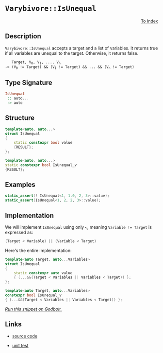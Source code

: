 <!-- Copyright 2024 Feng Mofan
SPDX-License-Identifier: Apache-2.0 -->

# `Varybivore::IsUnequal`

<p style='text-align: right;'><a href="../../../facilities/metafunctions.md#varybivore-is-unequal">To Index</a></p>

## Description

`Varybivore::IsUnequal` accepts a target and a list of variables.
It returns true if all variables are unequal to the target.
Otherwise, it returns false.

<pre><code>   Target, V<sub>0</sub>, V<sub>1</sub>, ..., V<sub>n</sub>
-> (V<sub>0</sub> != Target) && (V<sub>1</sub> != Target) && ... && (V<sub>n</sub> != Target)</code></pre>

## Type Signature

```Haskell
IsUnequal
 :: auto...
 -> auto
```

## Structure

```C++
template<auto, auto...>
struct IsUnequal
{
    static constexpr bool value
    {RESULT};
};

template<auto, auto...>
static constexpr bool IsUnequal_v
{RESULT};
```

## Examples

```C++
static_assert(! IsUnequal<1, 1.0, 2, 3>::value);
static_assert(IsUnequal<1, 2, 2, 3>::value);
```

## Implementation

We will implement `IsUnequal` using only `<`, meaning <code>Variable != Target</code> is expressed as:

```C++
(Target < Variable) || (Variable < Target)
```

Here's the entire implementation:

```C++
template<auto Target, auto...Variables>
struct IsUnequal
{
    static constexpr auto value
    { (...&&(Target < Variables || Variables < Target)) };
};

template<auto Target, auto...Variables>
constexpr bool IsUnequal_v
{ (...&&(Target < Variables || Variables < Target)) };
```

[*Run this snippet on Godbolt.*](https://godbolt.org/#z:OYLghAFBqd5QCxAYwPYBMCmBRdBLAF1QCcAaPECAMzwBtMA7AQwFtMQByARg9KtQYEAysib0QXACx8BBAKoBnTAAUAHpwAMvAFYTStJg1DIApACYAQuYukl9ZATwDKjdAGFUtAK4sGIAKz%2BpK4AMngMmAByPgBGmMQSGqQADqgKhE4MHt6%2BAUGp6Y4CYRHRLHEJXEl2mA6ZQgRMxATZPn6Btpj2RQwNTQQlUbHxibaNza25HQrjA%2BFD5SNVAJS2qF7EyOwcBJgsyQa7JgDMbkxeRADUACpNwJgEpJfnRAB07wBqTXhMMfQKJ2wJg0AEEZsQvA5LgBJBRyCIARy8YmBIJMAHYrKDLjjLjMmI5kJc0AwZphVMliM8LqhLgA3MReTCo3GXDEWS4Qd6vcwANj5EFuxHuBDZp0uX2IPz%2BmAUbPRbgxbgl31%2B/zFyqFIuWy3lABETli0eiDccjajdvtDszTi9aVqHk87dzJdL/oDUSSyRSqTFUJ4YXDEcjaAB9Omo9mc7l8gUO0UnZWutWy%2BWKhUqqUpuWJm53B46/WGyOggD0ACpK1Xq6XURXK9dsEJrlXa2Xqx3y220aD8YTQ0wFEpmhAwGBA/DMEiUacuE8uK8kpczE9joCQCAGd5MMti73Gv3B8OCBBYZPp7RE3Pl08V5c18dsBut0zd2aOKtaJx/Lw/BwtKQqCcIqljWHi6ybJgbJmMcPCkAQmgfqsADWARmK86JmJIAAc2H%2BBoACc/hmBovLYcc%2BicJIvAsIkSR/gBQEcLwCggEkCH/h%2BpBwLAMCICA6wEMkFzkJQaD7HQ8SRKw2yqNhvIALS8pIlzAMgRJSK8Zi8Jg%2BBEFK6B6PwggiGI7BSDIgiKCo6icaQuhzgA7sQTDJJwPCft%2Bv6IYBnAAPIXMJoqoFQlxyYpymqeplyaWYnIeBJ9BUuYsHLLwHFaKsEBIOJySSWQFAQLl%2BUgMAUgrjQtC7MQrEQDEPkxOETQAJ7ubwjXMMQzV%2BTE2i1BxcHiWwgh%2BQwtCtXZWAxF4wBnLQtCsdwvBYCwhjAOIk14MQ/V4HSso%2BeStQXNscHhLsX52bQeAxC5XUeFgPkEFKtFLaQe3EH6Sh6nsa1XUYiGrFQBjAAoHx4Jgjl%2BckjBtZZwiiOIFnGfIShqD5Dn6GtKDWNY%2BjXaxkCrKgyQ9ItCkzOgJx6qYoGWCRvCoO9Bn7YTnTdJkLgMO4nhtHooTzGUFR6AUGQCJMfhziLPSDILSxsztAh9BMPO5HONR1Irswy8MlRjP04t6PizTa4slSrAoEFbBInkcD%2BpAMQznBhfJSkqWpGmSFpnK4IQJDQal6UA6sCCYEwWAJBAKEgJIxyvARxzopIGiSFhvIaBo/i8gRlEcNRpC0bBry8lwZEEdhJf%2BJIXD%2BPHvL2z5TEsWx8EA9xfHZQJgUiYVxVJdJbCcE0LB0uiClMMSBhGDFBGvAuAG6b7BlGbIpmI9IyPWWjdm6CuzmuW1Nt2w7vkcAFQkXJcIXPMQw%2Bj%2BPyCT8A0%2Bz4u8WoIl8T%2B2YaUt5xWU5e/PKSVRJFUASVIeI8FIPzWlwAiVQ%2BB0GqrVeqdkOotVhmgrqPU%2BoOFhkNRgBBRrjR8lNGac0FqwxWr9bYAF8DbTqHtRa89VBHV2LDM6XQfJXRui1e6ND0rPVhu9T6mBvqrSMH9UAf8%2BDA1BuDSG0M/xwWRqvcy69ZCb1sgBHemN/o0ysJYPGMQCaR0AiTTIZMKZU30dYemgEmZ4CwCY82XQFZ%2BAgK4A2c5%2BalB1sLNIossgqwlikAJ0sBZ%2BLVq4jWvRZhePljEpWcxfGm0NnE4JaT%2BgmyFlwc2ltzKH28nZJi19b5jwnmtZ%2Bc9vZ6T9ilXJgc/7B1DuHSgNs84FxnsndENd0TomOCnSQyk5zH0brYZuGUuI8X4oJIKIDe5SRkoPG%2BkUWAKDpESOksDXjWhmDpWpS85wqIRmouGmj0YgAonvNyS1Cn12Kf5LuwVQpD1WeszZ2zdmiggAlIBn8UrHB/pM/%2BKAwHAJ7mCkYGzkjJHDLA0MXyBwrPXog%2BIyCGpNS6hgzF3Ver9Twe/YahCxoTVoZgaas0xAUNelQiR/DSB0J2owg6LDkDHXYYIThl1rq3Wanwx6gjXrCLSKIn6EjwhSMyjIpgIMwYQyhjDV6xyzISHUVZVGWidCXN0cYHGhjuHOLMaTTgpYKbY1phYOxjN4jM0NerHonNuY5BCT4hYOTQmFEyPEqWmRsly3tfUdJzrDbRJ6Ekv1usjYtAyWrLWETUm5LWBsK2iaLpHwbk7V5Kk1kbPpJ8gkspvk%2B30v7Bpv9MrNLDiMUxF0OkgDMDPY4xxAjJyqBoJt6IyL3MYpwJu7Eg6kFQpIdEWkelcCkARbp8cuDohzscIpPbmLlqQjnbS3bHZLuBasd66RnCSCAA%3D%3D%3D)

## Links

- [source code](../../../../conceptrodon/varybivore/is_unequal.hpp)

- [unit test](../../../../tests/unit/metafunctions/varybivore/is_unequal.test.hpp)
